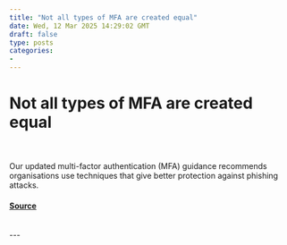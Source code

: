 ```yaml
---
title: "Not all types of MFA are created equal"
date: Wed, 12 Mar 2025 14:29:02 GMT
draft: false
type: posts
categories: 
- 
---
```

# Not all types of MFA are created equal

<br/>

<br/>
Our updated multi-factor authentication (MFA) guidance recommends organisations use techniques that give better protection against phishing attacks.

#### [Source](https://www.ncsc.gov.uk/blog-post/not-all-types-mfa-created-equal)

<br/>
---
